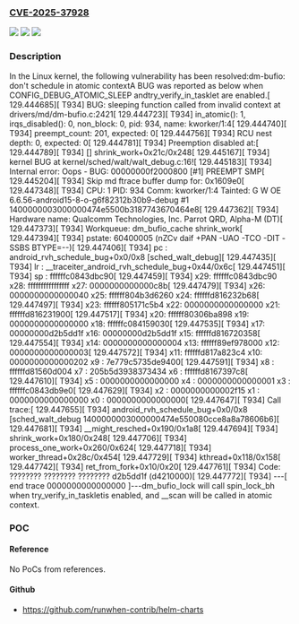 ### [CVE-2025-37928](https://cve.mitre.org/cgi-bin/cvename.cgi?name=CVE-2025-37928)
![](https://img.shields.io/static/v1?label=Product&message=Linux&color=blue)
![](https://img.shields.io/static/v1?label=Version&message=7cd326747f46ffe1c7bff5682e97dfbcb98990ec%3C%20a99f5bf4f7197009859dbce14c12f8e2ce5a5a69%20&color=brighgreen)
![](https://img.shields.io/static/v1?label=Vulnerability&message=n%2Fa&color=brighgreen)

### Description

In the Linux kernel, the following vulnerability has been resolved:dm-bufio: don't schedule in atomic contextA BUG was reported as below when CONFIG_DEBUG_ATOMIC_SLEEP andtry_verify_in_tasklet are enabled.[  129.444685][  T934] BUG: sleeping function called from invalid context at drivers/md/dm-bufio.c:2421[  129.444723][  T934] in_atomic(): 1, irqs_disabled(): 0, non_block: 0, pid: 934, name: kworker/1:4[  129.444740][  T934] preempt_count: 201, expected: 0[  129.444756][  T934] RCU nest depth: 0, expected: 0[  129.444781][  T934] Preemption disabled at:[  129.444789][  T934] [<ffffffd816231900>] shrink_work+0x21c/0x248[  129.445167][  T934] kernel BUG at kernel/sched/walt/walt_debug.c:16![  129.445183][  T934] Internal error: Oops - BUG: 00000000f2000800 [#1] PREEMPT SMP[  129.445204][  T934] Skip md ftrace buffer dump for: 0x1609e0[  129.447348][  T934] CPU: 1 PID: 934 Comm: kworker/1:4 Tainted: G        W  OE      6.6.56-android15-8-o-g6f82312b30b9-debug #1 1400000003000000474e5500b3187743670464e8[  129.447362][  T934] Hardware name: Qualcomm Technologies, Inc. Parrot QRD, Alpha-M (DT)[  129.447373][  T934] Workqueue: dm_bufio_cache shrink_work[  129.447394][  T934] pstate: 60400005 (nZCv daif +PAN -UAO -TCO -DIT -SSBS BTYPE=--)[  129.447406][  T934] pc : android_rvh_schedule_bug+0x0/0x8 [sched_walt_debug][  129.447435][  T934] lr : __traceiter_android_rvh_schedule_bug+0x44/0x6c[  129.447451][  T934] sp : ffffffc0843dbc90[  129.447459][  T934] x29: ffffffc0843dbc90 x28: ffffffffffffffff x27: 0000000000000c8b[  129.447479][  T934] x26: 0000000000000040 x25: ffffff804b3d6260 x24: ffffffd816232b68[  129.447497][  T934] x23: ffffff805171c5b4 x22: 0000000000000000 x21: ffffffd816231900[  129.447517][  T934] x20: ffffff80306ba898 x19: 0000000000000000 x18: ffffffc084159030[  129.447535][  T934] x17: 00000000d2b5dd1f x16: 00000000d2b5dd1f x15: ffffffd816720358[  129.447554][  T934] x14: 0000000000000004 x13: ffffff89ef978000 x12: 0000000000000003[  129.447572][  T934] x11: ffffffd817a823c4 x10: 0000000000000202 x9 : 7e779c5735de9400[  129.447591][  T934] x8 : ffffffd81560d004 x7 : 205b5d3938373434 x6 : ffffffd8167397c8[  129.447610][  T934] x5 : 0000000000000000 x4 : 0000000000000001 x3 : ffffffc0843db9e0[  129.447629][  T934] x2 : 0000000000002f15 x1 : 0000000000000000 x0 : 0000000000000000[  129.447647][  T934] Call trace:[  129.447655][  T934]  android_rvh_schedule_bug+0x0/0x8 [sched_walt_debug 1400000003000000474e550080cce8a8a78606b6][  129.447681][  T934]  __might_resched+0x190/0x1a8[  129.447694][  T934]  shrink_work+0x180/0x248[  129.447706][  T934]  process_one_work+0x260/0x624[  129.447718][  T934]  worker_thread+0x28c/0x454[  129.447729][  T934]  kthread+0x118/0x158[  129.447742][  T934]  ret_from_fork+0x10/0x20[  129.447761][  T934] Code: ???????? ???????? ???????? d2b5dd1f (d4210000)[  129.447772][  T934] ---[ end trace 0000000000000000 ]---dm_bufio_lock will call spin_lock_bh when try_verify_in_taskletis enabled, and __scan will be called in atomic context.

### POC

#### Reference
No PoCs from references.

#### Github
- https://github.com/runwhen-contrib/helm-charts

